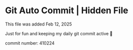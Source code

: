 # Git Auto Commit | Hidden File

This file was added Feb 12, 2025

Just for fun and keeping my daily git commit active 🤪

commit number: 410224
